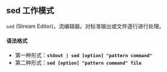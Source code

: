 ## sed 工作模式

`sed` (Stream Editor)，流编辑器。对标准输出或文件逐行进行处理。

#### 语法格式

- 第一种形式：**`stdout | sed [option] "pattern command"`**
- 第二种形式：**`sed [option] "pattern command" file`**

